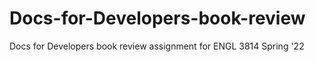 # Docs-for-Developers-book-review
Docs for Developers book review assignment for ENGL 3814 Spring '22

